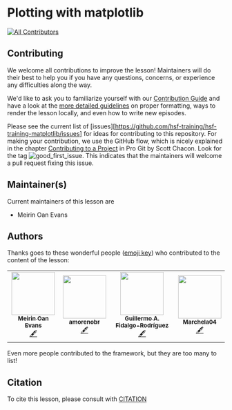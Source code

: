 # Plotting with matplotlib

<!-- ALL-CONTRIBUTORS-BADGE:START - Do not remove or modify this section -->
[![All Contributors](https://img.shields.io/badge/all_contributors-2-orange.svg?style=flat-square)](#contributors-)
<!-- ALL-CONTRIBUTORS-BADGE:END -->

## Contributing

We welcome all contributions to improve the lesson! Maintainers will do their best to help you if you have any
questions, concerns, or experience any difficulties along the way.

We'd like to ask you to familiarize yourself with our [Contribution Guide](CONTRIBUTING.md) and have a look at
the [more detailed guidelines][lesson-example] on proper formatting, ways to render the lesson locally, and even
how to write new episodes.

Please see the current list of [issues][https://github.com/hsf-training/hsf-training-matplotlib/issues] for ideas for contributing to this
repository. For making your contribution, we use the GitHub flow, which is
nicely explained in the chapter [Contributing to a Project](http://git-scm.com/book/en/v2/GitHub-Contributing-to-a-Project) in Pro Git
by Scott Chacon.
Look for the tag ![good_first_issue](https://img.shields.io/badge/-good%20first%20issue-gold.svg). This indicates that the maintainers will welcome a pull request fixing this issue.

## Maintainer(s)

Current maintainers of this lesson are

* Meirin Oan Evans

## Authors

Thanks goes to these wonderful people ([emoji key](https://allcontributors.org/docs/en/emoji-key)) who contributed to
the content of the lesson:

<!-- ALL-CONTRIBUTORS-LIST:START - Do not remove or modify this section -->
<!-- prettier-ignore-start -->
<!-- markdownlint-disable -->
<table>
  <tr>
    <td align="center"><a href="https://meirinoanevans.wixsite.com/portfolio"><img src="https://avatars1.githubusercontent.com/u/32399892?v=4?s=100" width="100px;" alt=""/><br /><sub><b>Meirin Oan Evans</b></sub></a><br /><a href="#content-meevans1" title="Content">🖋</a></td>
    <td align="center"><a href="https://github.com/amorenobr"><img src="https://avatars.githubusercontent.com/u/60275989?v=4?s=100" width="100px;" alt=""/><br /><sub><b>amorenobr</b></sub></a><br /><a href="#content-amorenobr" title="Content">🖋</a></td>
    <td align="center"><a href="https://github.com/GuillermoFidalgo"><img src="https://avatars.githubusercontent.com/u/17858942?v=4?s=100" width="100px;" alt=""/><br /><sub><b>Guillermo A. Fidalgo-Rodríguez</b></sub></a><br /><a href="#content-GuillermoFidalgo" title="Content">🖋</a></td>
    <td align="center"><a href="https://github.com/Marchela04"><img src="https://avatars.githubusercontent.com/u/68828366?v=4?s=100" width="100px;" alt=""/><br /><sub><b>Marchela04</b></sub></a><br /><a href="#content-Marchela04" title="Content">🖋</a></td>
  </tr>
</table>

<!-- markdownlint-restore -->
<!-- prettier-ignore-end -->

<!-- ALL-CONTRIBUTORS-LIST:END -->

Even more people contributed to the framework, but they are too many to list!

## Citation

To cite this lesson, please consult with [CITATION](CITATION)

[lesson-example]: https://carpentries.github.io/lesson-example
